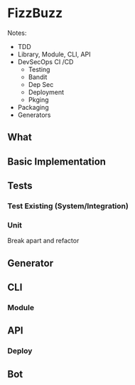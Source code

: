 # FizzBuzz

Notes:
* TDD
* Library, Module, CLI, API
* DevSecOps CI /CD
	* Testing
	* Bandit
	* Dep Sec
	* Deployment
	* Pkging
* Packaging
* Generators

## What


## Basic Implementation

## Tests
### Test Existing (System/Integration)
### Unit
Break apart and refactor

## Generator

## CLI
### Module

## API
### Deploy

## Bot
<!--stackedit_data:
eyJoaXN0b3J5IjpbLTE0MjcwMTEzMjcsLTY4MzI0NDgzMV19
-->
